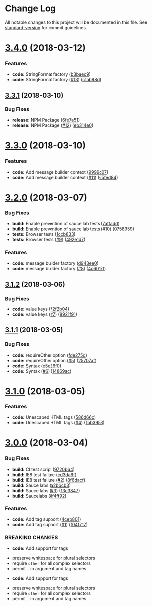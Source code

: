 # Change Log

All notable changes to this project will be documented in this file. See [standard-version](https://github.com/conventional-changelog/standard-version) for commit guidelines.

<a name="3.4.0"></a>
# [3.4.0](https://github.com/adam-26/intl-messageformat/compare/v3.3.1...v3.4.0) (2018-03-12)


### Features

* **code:** StringFormat factory ([b3baec9](https://github.com/adam-26/intl-messageformat/commit/b3baec9))
* **code:** StringFormat factory  ([#13](https://github.com/adam-26/intl-messageformat/issues/13)) ([c1ab98d](https://github.com/adam-26/intl-messageformat/commit/c1ab98d))



<a name="3.3.1"></a>
## [3.3.1](https://github.com/adam-26/intl-messageformat/compare/v3.3.0...v3.3.1) (2018-03-10)


### Bug Fixes

* **release:** NPM Package ([6fe7a51](https://github.com/adam-26/intl-messageformat/commit/6fe7a51))
* **release:** NPM Package ([#12](https://github.com/adam-26/intl-messageformat/issues/12)) ([eb314e0](https://github.com/adam-26/intl-messageformat/commit/eb314e0))



<a name="3.3.0"></a>
# [3.3.0](https://github.com/adam-26/intl-messageformat/compare/v3.2.0...v3.3.0) (2018-03-10)


### Features

* **code:** Add message builder context ([9999d07](https://github.com/adam-26/intl-messageformat/commit/9999d07))
* **code:** Add message builder context ([#11](https://github.com/adam-26/intl-messageformat/issues/11)) ([65fed84](https://github.com/adam-26/intl-messageformat/commit/65fed84))



<a name="3.2.0"></a>
# [3.2.0](https://github.com/adam-26/intl-messageformat/compare/v3.1.2...v3.2.0) (2018-03-07)


### Bug Fixes

* **build:** Enable prevention of sauce lab tests ([7affadd](https://github.com/adam-26/intl-messageformat/commit/7affadd))
* **build:** Enable prevention of sauce lab tests ([#10](https://github.com/adam-26/intl-messageformat/issues/10)) ([0758959](https://github.com/adam-26/intl-messageformat/commit/0758959))
* **tests:** Browser tests ([1ccb833](https://github.com/adam-26/intl-messageformat/commit/1ccb833))
* **tests:** Browser tests  ([#9](https://github.com/adam-26/intl-messageformat/issues/9)) ([492e1d7](https://github.com/adam-26/intl-messageformat/commit/492e1d7))


### Features

* **code:** message builder factory ([d943ee0](https://github.com/adam-26/intl-messageformat/commit/d943ee0))
* **code:** message builder factory ([#8](https://github.com/adam-26/intl-messageformat/issues/8)) ([4c6017f](https://github.com/adam-26/intl-messageformat/commit/4c6017f))



<a name="3.1.2"></a>
## [3.1.2](https://github.com/adam-26/intl-messageformat/compare/v3.1.1...v3.1.2) (2018-03-06)


### Bug Fixes

* **code:** value keys ([72f2b04](https://github.com/adam-26/intl-messageformat/commit/72f2b04))
* **code:** value keys ([#7](https://github.com/adam-26/intl-messageformat/issues/7)) ([8921f91](https://github.com/adam-26/intl-messageformat/commit/8921f91))



<a name="3.1.1"></a>
## [3.1.1](https://github.com/adam-26/intl-messageformat/compare/v3.1.0...v3.1.1) (2018-03-05)


### Bug Fixes

* **code:** requireOther option ([fde275d](https://github.com/adam-26/intl-messageformat/commit/fde275d))
* **code:** requireOther option  ([#5](https://github.com/adam-26/intl-messageformat/issues/5)) ([25707af](https://github.com/adam-26/intl-messageformat/commit/25707af))
* **code:** Syntax ([e5e26f0](https://github.com/adam-26/intl-messageformat/commit/e5e26f0))
* **code:** Syntax ([#6](https://github.com/adam-26/intl-messageformat/issues/6)) ([14869ac](https://github.com/adam-26/intl-messageformat/commit/14869ac))



<a name="3.1.0"></a>
# [3.1.0](https://github.com/adam-26/intl-messageformat/compare/v3.0.0...v3.1.0) (2018-03-05)


### Features

* **code:** Unescaped HTML tags ([586d66c](https://github.com/adam-26/intl-messageformat/commit/586d66c))
* **code:** Unescaped HTML tags ([#4](https://github.com/adam-26/intl-messageformat/issues/4)) ([1bb3953](https://github.com/adam-26/intl-messageformat/commit/1bb3953))



<a name="3.0.0"></a>
# [3.0.0](https://github.com/adam-26/intl-messageformat/compare/v2.2.0...v3.0.0) (2018-03-04)


### Bug Fixes

* **build:** CI test script ([9720b64](https://github.com/adam-26/intl-messageformat/commit/9720b64))
* **build:** IE8 test failure ([cd3da6f](https://github.com/adam-26/intl-messageformat/commit/cd3da6f))
* **build:** IE8 test failure ([#2](https://github.com/adam-26/intl-messageformat/issues/2)) ([8f6dacf](https://github.com/adam-26/intl-messageformat/commit/8f6dacf))
* **build:** Sauce labs ([a2bbcb3](https://github.com/adam-26/intl-messageformat/commit/a2bbcb3))
* **build:** Sauce labs ([#3](https://github.com/adam-26/intl-messageformat/issues/3)) ([13c3847](https://github.com/adam-26/intl-messageformat/commit/13c3847))
* **build:** Saucelabs ([8f4ff92](https://github.com/adam-26/intl-messageformat/commit/8f4ff92))


### Features

* **code:** Add tag support ([4ceb801](https://github.com/adam-26/intl-messageformat/commit/4ceb801))
* **code:** Add tag support ([#1](https://github.com/adam-26/intl-messageformat/issues/1)) ([f04f717](https://github.com/adam-26/intl-messageformat/commit/f04f717))


### BREAKING CHANGES

* **code:** Add support for tags
 - preserve whitespace for plural selectors
 - require `other` for all complex selectors
 - permit `.` in argument and tag names
* **code:** Add support for tags
 - preserve whitespace for plural selectors
 - require `other` for all complex selectors
 - permit `.` in argument and tag names
